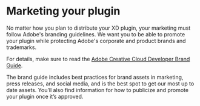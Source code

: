 # Marketing your plugin

No matter how you plan to distribute your XD plugin, your marketing must follow Adobe's branding guidelines. We want you to be able to promote your plugin while protecting Adobe's corporate and product brands and trademarks.

For details, make sure to read the [Adobe Creative Cloud Developer Brand Guide](https://partners.adobe.com/content/dam/tep_assets/public/public_1/documents/Adobe-Creative-Cloud-Developer-Brand-Guide.pdf).

The brand guide includes best practices for brand assets in marketing, press releases, and social media, and is the best spot to get our most up to date assets. You’ll also find information for how to publicize and promote your plugin once it’s approved.